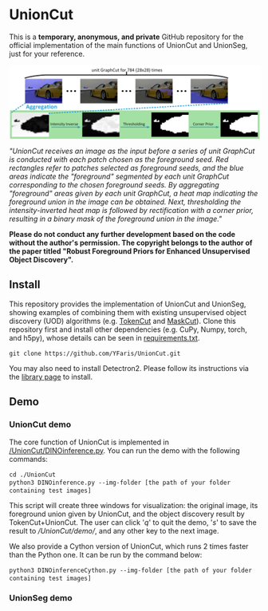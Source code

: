# UnionCut

This is a **temporary, anonymous, and private** GitHub repository for the official implementation of the main functions of UnionCut and UnionSeg, just for your reference.

<p align="center"> <img src='doc/UnionCut_framework.png' align="center" > </p>

_"UnionCut receives an image as the input before a series of unit GraphCut is conducted with each patch chosen as the foreground seed. Red rectangles refer to patches selected as foreground seeds, and the blue areas indicate the "foreground" segmented by each unit GraphCut corresponding to the chosen foreground seeds. By aggregating "foreground" areas given by each unit GraphCut, a heat map indicating the foreground union in the image can be obtained. Next, thresholding the intensity-inverted heat map is followed by rectification with a corner prior, resulting in a binary mask of the foreground union in the image."_

**Please do not conduct any further development based on the code without the author's permission.
The copyright belongs to the author of the paper titled "Robust Foreground Priors for Enhanced Unsupervised Object Discovery".**

## Install
This repository provides the implementation of UnionCut and UnionSeg, showing examples of combining them with existing unsupervised object discovery (UOD) algorithms (e.g. [TokenCut](https://ieeexplore.ieee.org/document/10224285?denied=) and [MaskCut](https://people.eecs.berkeley.edu/~xdwang/projects/CutLER/)). Clone this repository first and install other dependencies (e.g. CuPy, Numpy, torch, and h5py), whose details can be seen in [requirements.txt](/requirements.txt).
```
git clone https://github.com/YFaris/UnionCut.git
```
You may also need to install Detectron2. Please follow its instructions via the [library page](https://github.com/facebookresearch/detectron2) to install.

## Demo
### UnionCut demo
The core function of UnionCut is implemented in [/UnionCut/DINOinference.py](/UnionCut/DINOinference.py). You can run the demo with the following commands:
```
cd ./UnionCut
python3 DINOinference.py --img-folder [the path of your folder containing test images]
```
This script will create three windows for visualization: the original image, its foreground union given by UnionCut, and the object discovery result by TokenCut+UnionCut. The user can click '_q_' to quit the demo, '_s_' to save the result to _/UnionCut/demo/_, and any other key to the next image.

We also provide a Cython version of UnionCut, which runs 2 times faster than the Python one. It can be run by the command below:
```
python3 DINOinferenceCython.py --img-folder [the path of your folder containing test images]
```

### UnionSeg demo
